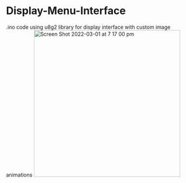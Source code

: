 # Display-Menu-Interface

.ino code using u8g2 library for display interface with custom image animations
<img width="400" alt="Screen Shot 2022-03-01 at 7 17 00 pm" src="https://user-images.githubusercontent.com/30048959/156131176-318e1f01-64a1-4177-a96b-b3081d032db8.png">
